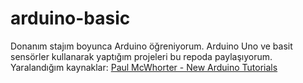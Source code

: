 # arduino-basic
Donanım stajım boyunca Arduino öğreniyorum. Arduino Uno ve basit sensörler kullanarak yaptığım projeleri bu repoda paylaşıyorum.
Yaralandığım kaynaklar: [Paul McWhorter - New Arduino Tutorials](https://www.youtube.com/watch?v=fJWR7dBuc18&list=PLGs0VKk2DiYw-L-RibttcvK-WBZm8WLEP)

